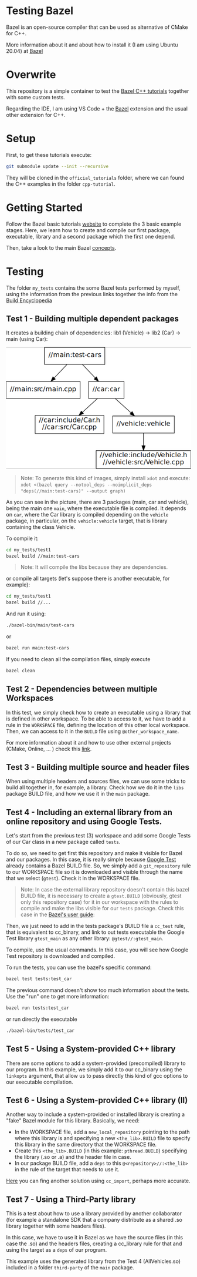 # Testing Bazel

Bazel is an open-source compiler that can be used as alternative of CMake for C++.

More information about it and about how to install it (I am using Ubuntu 20.04) at [Bazel](https://bazel.build/start)

# Overwrite

This repository is a simple container to test the [Bazel C++ tutorials](https://bazel.build/start/cpp) together with some custom tests.

Regarding the IDE, I am using VS Code + the [Bazel](https://marketplace.visualstudio.com/items?itemName=BazelBuild.vscode-bazel) extension and the usual other extension for C++.

# Setup

First, to get these tutorials execute:

```bash
git submodule update --init --recursive
```

They will be cloned in the `official_tutorials` folder, where we can found the C++ examples in the folder `cpp-tutorial`.

# Getting Started

Follow the Bazel basic tutorials [website](https://bazel.build/start/cpp) to complete the 3 basic example stages. Here, we learn how to create and compile our first package, executable, library and a second package which the first one depend.

Then, take a look to the main Bazel [concepts](https://bazel.build/concepts/build-ref).

# Testing

The folder `my_tests` contains the some Bazel tests performed by myself, using the information from the previous links together the info from the [Build Encyclopedia](https://bazel.build/reference/be/overview)

## Test 1 - Building multiple dependent packages 

It creates a building chain of dependencies: lib1 (Vehicle) -> lib2 (Car) -> main (using Car):

![](my_tests/test1/dependencies_graph.png)

> Note: To generate this kind of images, simply install `xdot` and execute:
> `xdot <(bazel query --notool_deps --noimplicit_deps "deps(//main:test-cars)" --output graph)`

As you can see in the picture, there are 3 packages (main, car and vehicle), being the main one `main`, where the executable file is compiled. It depends on `car`, where the Car library is compiled depending on the `vehicle` package, in particular, on the `vehicle:vehicle` target, that is library containing the class Vehicle.

To compile it:

```bash
cd my_tests/test1
bazel build //main:test-cars
```

> Note: It will compile the libs because they are dependencies.

or compile all targets (let's suppose there is another executable, for example):

```bash
cd my_tests/test1
bazel build //...
```

And run it using:

```bash
./bazel-bin/main/test-cars
```

or

```bash
bazel run main:test-cars
```

If you need to clean all the compilation files, simply execute

```bash
bazel clean
```

## Test 2 - Dependencies between multiple Workspaces

In this test, we simply check how to create an executable using a library that is defined in other workspace. To be able to access to it, we have to add a rule in the `WORKSPACE` file, defining the location of this other local workspace. Then, we can access to it in the `BUILD` file using `@other_workspace_name`.

For more information about it and how to use other external projects (CMake, Online, ... ) check this [link](https://bazel.build/build/external).

## Test 3 - Building multiple source and header files

When using multiple headers and sources files, we can use some tricks to build all together in, for example, a library. Check how we do it in the `libs` package BUILD file, and how we use it in the `main` package.

## Test 4 - Including an external library from an online repository and using Google Tests.

Let's start from the previous test (3) workspace and add some Google Tests of our Car class in a new package called `tests`. 

To do so, we need to get first this repository and make it visible for Bazel and our packages. In this case, it is really simple because [Google Test](https://github.com/google/googletest) already contains a Bazel BUILD file. So, we simply add a `git_repository` rule to our WORKSPACE file so it is downloaded and visible through the name that we select (`gtest`). Check it in the WORKSPACE file.

> Note: In case the external library repository doesn't contain this bazel BUILD file, it is necessary to create a `gtest.BUILD` (obviously, gtest only this repository case) for it in our workspace with the rules to compile and make the libs visible for our `tests` package. Check this case in the [Bazel's user guide](https://bazel.build/tutorials/cpp-use-cases#include-external-libraries): 

Then, we just need to add in the tests package's BUILD file a `cc_test` rule, that is equivalent to cc_binary, and link to out tests executable the Google Test library `gtest_main` as any other library: `@gtest//:gtest_main`.

To compile, use the usual commands. In this case, you will see how Google Test repository is downloaded and compiled.

To run the tests, you can use the bazel's specific command:

```bash
bazel test tests:test_car
```
The previous command doesn't show too much information about the tests. Use the "run" one to get more information:

```bash
bazel run tests:test_car
```

or run directly the executable

```bash
./bazel-bin/tests/test_car
```

## Test 5 - Using a System-provided C++ library

There are some options to add a system-provided (precompiled) library to our program. In this example, we simply add it to our cc_binary using the `linkopts` argument, that allow us to pass directly this kind of gcc options to our executable compilation.

## Test 6 - Using a System-provided C++ library (II)

Another way to include a system-provided or installed library is creating a "fake" Bazel module for this library. Basically, we need:

* In the WORKSPACE file, add a `new_local_repository` pointing to the path where this library is and specifying a new `<the_lib>.BUILD` file to specify this library in the same directory that the WORKSPACE file.
* Create this `<the_lib>.BUILD` (in this example: `pthread.BUILD`) specifying the library (.so or .a) and the header file in case.
* In our package BUILD file, add a `deps` to this `@<repository>//:<the_lib>` in the rule of the target that needs to use it.

[Here](https://www.stevenengelhardt.com/2021/09/22/practical-bazel-depending-on-a-system-provided-c-cpp-library/) you can fing another solution using `cc_import`, perhaps more accurate.

## Test 7 - Using a Third-Party library

This is a test about how to use a library provided by another collaborator (for example a standalone SDK that a company distribute as a shared .so library together with some headers files). 

In this case, we have to use it in Bazel as we have the source files (in this case the .so) and the headers files, creating a cc_library rule for that and using the target as a `deps` of our program. 

This example uses the generated library from the Test 4 (AllVehicles.so) included in a folder `third-party` of the `main` package.